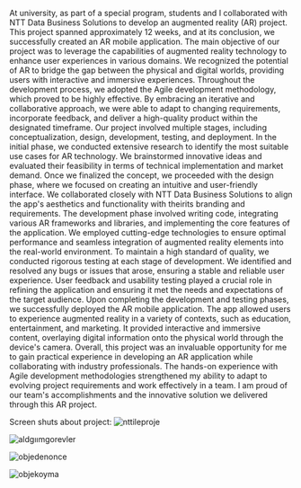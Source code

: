 At university, as part of a special program, students and I collaborated with NTT Data Business Solutions to develop an augmented reality (AR) project. This project spanned approximately 12 weeks, and at its conclusion, we successfully created an AR mobile application.
The main objective of our project was to leverage the capabilities of augmented reality technology to enhance user experiences in various domains. We recognized the potential of AR to bridge the gap between the physical and digital worlds, providing users with interactive and immersive experiences.
Throughout the development process, we adopted the Agile development methodology, which proved to be highly effective. By embracing an iterative and collaborative approach, we were able to adapt to changing requirements, incorporate feedback, and deliver a high-quality product within the designated timeframe.
Our project involved multiple stages, including conceptualization, design, development, testing, and deployment. In the initial phase, we conducted extensive research to identify the most suitable use cases for AR technology. We brainstormed innovative ideas and evaluated their feasibility in terms of technical implementation and market demand.
Once we finalized the concept, we proceeded with the design phase, where we focused on creating an intuitive and user-friendly interface. We collaborated closely with NTT Data Business Solutions to align the app's aesthetics and functionality with theirits branding and requirements.
The development phase involved writing code, integrating various AR frameworks and libraries, and implementing the core features of the application. We employed cutting-edge technologies to ensure optimal performance and seamless integration of augmented reality elements into the real-world environment.
To maintain a high standard of quality, we conducted rigorous testing at each stage of development. We identified and resolved any bugs or issues that arose, ensuring a stable and reliable user experience. User feedback and usability testing played a crucial role in refining the application and ensuring it met the needs and expectations of the target audience.
Upon completing the development and testing phases, we successfully deployed the AR mobile application. The app allowed users to experience augmented reality in a variety of contexts, such as education, entertainment, and marketing. It provided interactive and immersive content, overlaying digital information onto the physical world through the device's camera.
Overall, this project was an invaluable opportunity for me to gain practical experience in developing an AR application while collaborating with industry professionals. The hands-on experience with Agile development methodologies strengthened my ability to adapt to evolving project requirements and work effectively in a team. I am proud of our team's accomplishments and the innovative solution we delivered through this AR project.

Screen shuts about project:
 ![nttileproje](https://github.com/user-attachments/assets/5fdd04ff-04ed-417a-98db-c6d2d2125684)

![aldgıımgorevler](https://github.com/user-attachments/assets/e478c566-c2a8-4ed6-aa5b-8343d69c72d3)

![objedenonce](https://github.com/user-attachments/assets/ad24714f-46f2-422a-8eea-b44b4e96e969)

![objekoyma](https://github.com/user-attachments/assets/466fedd5-5684-44bb-b7e5-a75e96bc9d8a)



